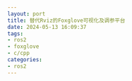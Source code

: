 ```yaml
---
layout: port
title: 替代Rviz的Foxglove可视化及调参平台
date: 2024-05-13 16:09:37
tags:
- ros2
- foxglove
- c/cpp
categories:
- ros2
---
```

